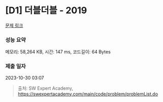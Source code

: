 # [D1] 더블더블 - 2019 

[문제 링크](https://swexpertacademy.com/main/code/problem/problemDetail.do?contestProbId=AV5QDEX6AqwDFAUq) 

### 성능 요약

메모리: 58,264 KB, 시간: 147 ms, 코드길이: 64 Bytes

### 제출 일자

2023-10-30 03:07



> 출처: SW Expert Academy, https://swexpertacademy.com/main/code/problem/problemList.do